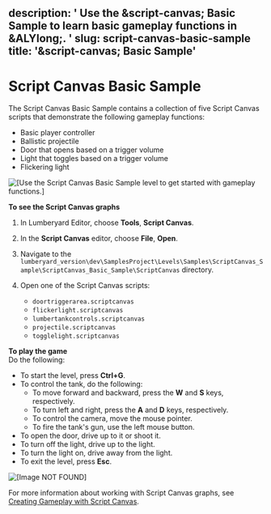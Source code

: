description: ' Use the &script-canvas; Basic Sample to learn basic gameplay functions
  in &ALYlong;. '
slug: script-canvas-basic-sample
title: '&script-canvas; Basic Sample'
---
# Script Canvas Basic Sample<a name="script-canvas-basic-sample"></a>

The Script Canvas Basic Sample contains a collection of five Script Canvas scripts that demonstrate the following gameplay functions:
+ Basic player controller
+ Ballistic projectile
+ Door that opens based on a trigger volume
+ Light that toggles based on a trigger volume
+ Flickering light

![\[Use the Script Canvas Basic Sample level to get started with gameplay functions.\]](/images/scripting/script-canvas/tank3.png)

**To see the Script Canvas graphs**

1. In Lumberyard Editor, choose **Tools**, **Script Canvas**\.

1. In the **Script Canvas** editor, choose **File**, **Open**\.

1. Navigate to the `lumberyard_version\dev\SamplesProject\Levels\Samples\ScriptCanvas_Sample\ScriptCanvas_Basic_Sample\ScriptCanvas` directory\.

1. Open one of the Script Canvas scripts:
   + `doortriggerarea.scriptcanvas`
   + `flickerlight.scriptcanvas`
   + `lumbertankcontrols.scriptcanvas`
   + `projectile.scriptcanvas`
   + `togglelight.scriptcanvas`

**To play the game**  
Do the following:
+ To start the level, press **Ctrl\+G**\.
+ To control the tank, do the following:
  + To move forward and backward, press the **W** and **S** keys, respectively\.
  + To turn left and right, press the **A** and **D** keys, respectively\.
  + To control the camera, move the mouse pointer\.
  + To fire the tank's gun, use the left mouse button\.
+ To open the door, drive up to it or shoot it\.
+ To turn off the light, drive up to the light\.
+ To turn the light on, drive away from the light\.
+ To exit the level, press **Esc**\.

![\[Image NOT FOUND\]](/images/shared-tank-script-canvas-example.gif)

For more information about working with Script Canvas graphs, see [Creating Gameplay with Script Canvas](script-canvas-intro.md)\.